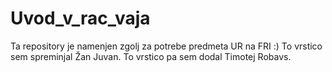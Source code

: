 # Uvod_v_rac_vaja
 Ta repository je namenjen zgolj za potrebe predmeta UR na FRI :)
 To vrstico sem spreminjal Žan Juvan.
To vrstico pa sem dodal Timotej Robavs.
